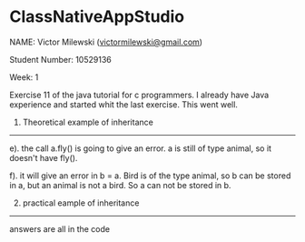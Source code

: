 # ClassNativeAppStudio
NAME: Victor Milewski (victormilewski@gmail.com)

Student Number: 10529136

Week: 1

Exercise 11 of the java tutorial for c programmers. I already have Java experience and started whit the last exercise. This went well.

1. Theoretical example of inheritance
-------------------------------------

e). the call a.fly() is going to give an error. a is still of type animal, so it doesn't have fly().

f). it will give an error in b = a. Bird is of the type animal, so b can be stored in a, but an animal is not a bird. So a can not be stored in b.

2. practical eample of inheritance
----------------------------------

answers are all in the code
